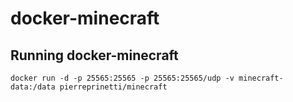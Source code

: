 # docker-minecraft

## Running docker-minecraft

```shell
docker run -d -p 25565:25565 -p 25565:25565/udp -v minecraft-data:/data pierreprinetti/minecraft
```
